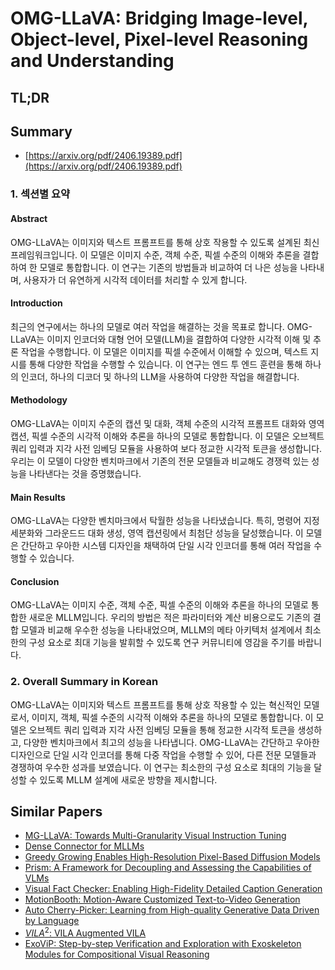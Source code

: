# OMG-LLaVA: Bridging Image-level, Object-level, Pixel-level Reasoning and Understanding
## TL;DR
## Summary
- [https://arxiv.org/pdf/2406.19389.pdf](https://arxiv.org/pdf/2406.19389.pdf)

### 1. 섹션별 요약

#### Abstract
OMG-LLaVA는 이미지와 텍스트 프롬프트를 통해 상호 작용할 수 있도록 설계된 최신 프레임워크입니다. 이 모델은 이미지 수준, 객체 수준, 픽셀 수준의 이해와 추론을 결합하여 한 모델로 통합합니다. 이 연구는 기존의 방법들과 비교하여 더 나은 성능을 나타내며, 사용자가 더 유연하게 시각적 데이터를 처리할 수 있게 합니다.

#### Introduction
최근의 연구에서는 하나의 모델로 여러 작업을 해결하는 것을 목표로 합니다. OMG-LLaVA는 이미지 인코더와 대형 언어 모델(LLM)을 결합하여 다양한 시각적 이해 및 추론 작업을 수행합니다. 이 모델은 이미지를 픽셀 수준에서 이해할 수 있으며, 텍스트 지시를 통해 다양한 작업을 수행할 수 있습니다. 이 연구는 엔드 투 엔드 훈련을 통해 하나의 인코더, 하나의 디코더 및 하나의 LLM을 사용하여 다양한 작업을 해결합니다.

#### Methodology
OMG-LLaVA는 이미지 수준의 캡션 및 대화, 객체 수준의 시각적 프롬프트 대화와 영역 캡션, 픽셀 수준의 시각적 이해와 추론을 하나의 모델로 통합합니다. 이 모델은 오브젝트 쿼리 입력과 지각 사전 임베딩 모듈을 사용하여 보다 정교한 시각적 토큰을 생성합니다. 우리는 이 모델이 다양한 벤치마크에서 기존의 전문 모델들과 비교해도 경쟁력 있는 성능을 나타낸다는 것을 증명했습니다.

#### Main Results
OMG-LLaVA는 다양한 벤치마크에서 탁월한 성능을 나타냈습니다. 특히, 명령어 지정 세분화와 그라운드드 대화 생성, 영역 캡션링에서 최첨단 성능을 달성했습니다. 이 모델은 간단하고 우아한 시스템 디자인을 채택하여 단일 시각 인코더를 통해 여러 작업을 수행할 수 있습니다.

#### Conclusion
OMG-LLaVA는 이미지 수준, 객체 수준, 픽셀 수준의 이해와 추론을 하나의 모델로 통합한 새로운 MLLM입니다. 우리의 방법은 적은 파라미터와 계산 비용으로도 기존의 결합 모델과 비교해 우수한 성능을 나타내었으며, MLLM의 메타 아키텍처 설계에서 최소한의 구성 요소로 최대 기능을 발휘할 수 있도록 연구 커뮤니티에 영감을 주기를 바랍니다.

### 2. Overall Summary in Korean

OMG-LLaVA는 이미지와 텍스트 프롬프트를 통해 상호 작용할 수 있는 혁신적인 모델로서, 이미지, 객체, 픽셀 수준의 시각적 이해와 추론을 하나의 모델로 통합합니다. 이 모델은 오브젝트 쿼리 입력과 지각 사전 임베딩 모듈을 통해 정교한 시각적 토큰을 생성하고, 다양한 벤치마크에서 최고의 성능을 나타냅니다. OMG-LLaVA는 간단하고 우아한 디자인으로 단일 시각 인코더를 통해 다중 작업을 수행할 수 있어, 다른 전문 모델들과 경쟁하여 우수한 성과를 보였습니다. 이 연구는 최소한의 구성 요소로 최대의 기능을 달성할 수 있도록 MLLM 설계에 새로운 방향을 제시합니다.

## Similar Papers
- [MG-LLaVA: Towards Multi-Granularity Visual Instruction Tuning](2406.17770.md)
- [Dense Connector for MLLMs](2405.13800.md)
- [Greedy Growing Enables High-Resolution Pixel-Based Diffusion Models](2405.16759.md)
- [Prism: A Framework for Decoupling and Assessing the Capabilities of VLMs](2406.14544.md)
- [Visual Fact Checker: Enabling High-Fidelity Detailed Caption Generation](2404.19752.md)
- [MotionBooth: Motion-Aware Customized Text-to-Video Generation](2406.17758.md)
- [Auto Cherry-Picker: Learning from High-quality Generative Data Driven by Language](2406.20085.md)
- [$VILA^2$: VILA Augmented VILA](2407.17453.md)
- [ExoViP: Step-by-step Verification and Exploration with Exoskeleton Modules for Compositional Visual Reasoning](2408.02210.md)
